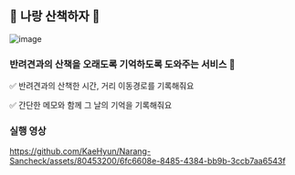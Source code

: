## 🐶 나랑 산책하자 🐶
![image](https://github.com/KaeHyun/Narang-Sancheck/assets/80453200/c36d977a-9112-4fe0-9ed6-a0054c744797)

### 반려견과의 산책을 오래도록 기억하도록 도와주는 서비스 🐾

✅ 반려견과의 산책한 시간, 거리 이동경로를 기록해줘요  

✅ 간단한 메모와 함께 그 날의 기억을 기록해줘요

### 실행 영상
https://github.com/KaeHyun/Narang-Sancheck/assets/80453200/6fc6608e-8485-4384-bb9b-3ccb7aa6543f


